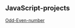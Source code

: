## JavaScript-projects



[Odd-Even-number](https://mans-a20.github.io/javascript-projects/odd-even-number/index.html)

